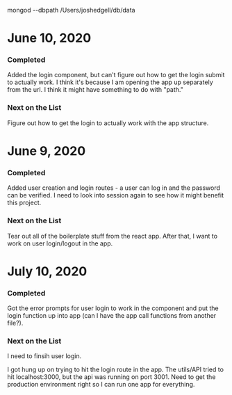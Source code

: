 mongod --dbpath /Users/joshedgell/db/data

# June 10, 2020

### Completed

Added the login component, but can't figure out how to get the login submit to actually work.  I think it's because I am opening the app up separately from the url.  I think it might have something to do with "path."

### Next on the List

Figure out how to get the login to actually work with the app structure.

# June 9, 2020

### Completed

Added user creation and login routes - a user can log in and the password can be verified.  I need to look into session again to see how it might benefit this project.

### Next on the List

Tear out all of the boilerplate stuff from the react app.  After that, I want to work on user login/logout in the app.

# July 10, 2020

### Completed

Got the error prompts for user login to work in the component and put the login function up into app (can I have the app call functions from another file?).

### Next on the List

I need to finsih user login.

I got hung up on trying to hit the login route in the app.  The utils/API tried to hit localhost:3000, but the api was running on port 3001.  Need to get the production environment right so I can run one app for everything.